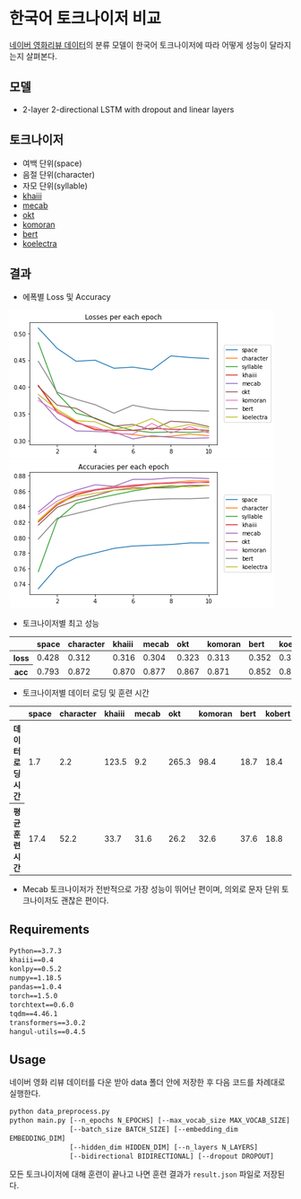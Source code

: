 # 한국어 토크나이저 비교

[네이버 영화리뷰 데이터](https://github.com/e9t/nsmc)의 분류 모델이 한국어 토크나이저에 따라 어떻게 성능이 달라지는지 살펴본다.

## 모델
* 2-layer 2-directional LSTM with dropout and linear layers

## 토크나이저 
* 여백 단위(space)
* 음절 단위(character)
* 자모 단위(syllable)
* [khaiii](https://github.com/kakao/khaiii)
* [mecab](https://konlpy-ko.readthedocs.io/ko/v0.4.3/api/konlpy.tag/)
* [okt](https://konlpy-ko.readthedocs.io/ko/v0.4.3/api/konlpy.tag/)
* [komoran](https://konlpy-ko.readthedocs.io/ko/v0.4.3/api/konlpy.tag/)
* [bert](https://huggingface.co/bert-base-multilingual-uncased)
* [koelectra](https://huggingface.co/monologg/koelectra-base-v2-discriminator)

## 결과

* 에폭별 Loss 및 Accuracy

![loss](./images/loss.png)
![acc](./images/acc.png)

* 토크나이저별 최고 성능
<table>
  <thead>
    <tr style="text-align: left;">
      <th></th>
      <th>space</th>
      <th>character</th>
      <th>khaiii</th>
      <th>mecab</th>
      <th>okt</th>
      <th>komoran</th>
      <th>bert</th>
      <th>koelectra</th>
    </tr>
  </thead>
  <tbody>
    <tr>
      <th>loss</th>
      <td>0.428</td>
      <td>0.312</td>
      <td>0.316</td>
      <td>0.304</td>
      <td>0.323</td>
      <td>0.313</td>
      <td>0.352</td>
      <td>0.320</td>
    </tr>
    <tr>
      <th>acc</th>
      <td>0.793</td>
      <td>0.872</td>
      <td>0.870</td>
      <td>0.877</td>
      <td>0.867</td>
      <td>0.871</td>
      <td>0.852</td>
      <td>0.866</td>
    </tr>
  </tbody>
</table>

* 토크나이저별 데이터 로딩 및 훈련 시간

<table>
  <thead>
    <tr style="text-align: left;">
      <th></th>
      <th>space</th>
      <th>character</th>
      <th>khaiii</th>
      <th>mecab</th>
      <th>okt</th>
      <th>komoran</th>
      <th>bert</th>
      <th>kobert</th>
      <th>koelectra</th>
    </tr>
  </thead>
  <tbody>
      <tr>
      <th>데이터 로딩 시간</th>
      <td>1.7</td>
      <td>2.2</td>
      <td>123.5</td>
      <td>9.2</td>
      <td>265.3</td>
      <td>98.4</td>
      <td>18.7</td>
      <td>18.4</td>
      <td>18.2</td>
    </tr>
    <tr>
      <th>평균 훈련 시간</th>
      <td>17.4</td>
      <td>52.2</td>
      <td>33.7</td>
      <td>31.6</td>
      <td>26.2</td>
      <td>32.6</td>
      <td>37.6</td>
      <td>18.8</td>
      <td>33.8</td>
    </tr>
  </tbody>
</table>

* Mecab 토크나이저가 전반적으로 가장 성능이 뛰어난 편이며, 의외로 문자 단위 토크나이저도 괜찮은 편이다.

## Requirements

```
Python==3.7.3
khaiii==0.4
konlpy==0.5.2
numpy==1.18.5
pandas==1.0.4
torch==1.5.0
torchtext==0.6.0
tqdm==4.46.1
transformers==3.0.2
hangul-utils==0.4.5
```    

## Usage

네이버 영화 리뷰 데이터를 다운 받아 data 폴더 안에 저장한 후 다음 코드를 차례대로 실행한다.

```shell
python data_preprocess.py
python main.py [--n_epochs N_EPOCHS] [--max_vocab_size MAX_VOCAB_SIZE]
               [--batch_size BATCH_SIZE] [--embedding_dim EMBEDDING_DIM]
               [--hidden_dim HIDDEN_DIM] [--n_layers N_LAYERS]
               [--bidirectional BIDIRECTIONAL] [--dropout DROPOUT]
```

모든 토크나이저에 대해 훈련이 끝나고 나면 훈련 결과가 `result.json` 파일로 저장된다.
